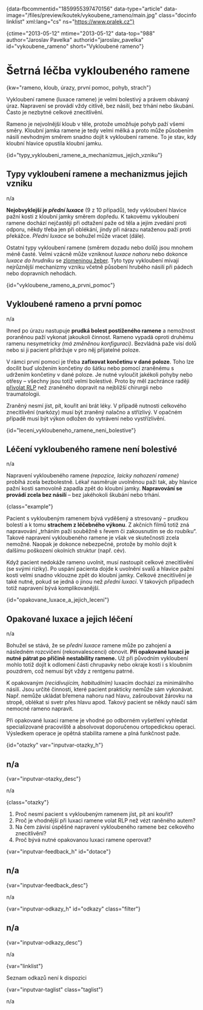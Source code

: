 
{data-fbcommentid="1859955397470156" data-type="article" data-image="/files/preview/koutek/vykoubene_rameno/main.jpg" class="docinfo linklist" xml:lang="cs" ns="https://www.pralek.cz"}

{ctime="2013-05-12" mtime="2013-05-12" data-top="988" author="Jaroslav Pavelka" authorid="jaroslav\_pavelka" id="vykoubene\_rameno" short="Vykloubené rameno"}

# Šetrná léčba vykloubeného ramene

<!-- generated attribute kw by user_updatekw.sh on 2020-08-04, do not edit -->

{kw="rameno, kloub, úrazy, první pomoc, pohyb, strach"}

Vykloubení ramene (luxace ramene) je velmi bolestivý a právem obávaný úraz. Napravení se provádí vždy citlivě, bez násilí, bez trhání nebo škubání. Často je nezbytné celkové znecitlivění.

Rameno je nejvolnější kloub v těle, protože umožňuje pohyb paží všemi směry. Kloubní jamka ramene je tedy velmi mělká a proto může působením násilí nevhodným směrem snadno dojít k vykloubení ramene. To je stav, kdy kloubní hlavice opustila kloubní jamku.

{id="typy\_vykloubeni\_ramene\_a\_mechanizmus\_jejich\_vzniku"}

## Typy vykloubení ramene a mechanizmus jejich vzniku

n/a

**Nejobvyklejší je _přední luxace_** (9 z 10 případů), tedy vykloubení hlavice pažní kosti z kloubní jamky směrem dopředu. K takovému vykloubení ramene dochází nejčastěji při odtažení paže od těla a jejím zvedání proti odporu, někdy třeba jen při oblékání, jindy při nárazu nataženou paží proti překážce. _Přední luxace_ se bohužel může vracet (dále). 

Ostatní typy vykloubení ramene (směrem dozadu nebo dolů) jsou mnohem méně časté. Velmi vzácně může vzniknout _luxace nahoru_ nebo dokonce _luxace do hrudníku_ se [zlomeninou žeber][1]. Tyto typy vykloubení mívají nejrůznější mechanizmy vzniku včetně působení hrubého násilí při pádech nebo dopravních nehodách.

{id="vykloubene\_rameno\_a\_prvni\_pomoc"}

## Vykloubené rameno a první pomoc

n/a

Ihned po úrazu nastupuje **prudká bolest postiženého ramene** a nemožnost poraněnou paží vykonat jakoukoli činnost. Rameno vypadá oproti druhému ramenu nesymetricky _(má změněnou konfiguraci)_. Bezvládná paže visí dolů nebo si ji pacient přidržuje v pro něj přijatelné poloze.

V rámci první pomoci je třeba **zafixovat končetinu v dané poloze**. Toho lze docílit buď uložením končetiny do šátku nebo pomocí zraněnému s udržením končetiny v dané poloze. Je nutné vyloučit jakékoli pohyby nebo otřesy – všechny jsou totiž velmi bolestivé. Proto by měl zachránce raději [přivolat RLP][2] než zraněného dopravit na nejbližší chirurgii nebo traumatologii.

Zraněný nesmí jíst, pít, kouřit ani brát léky. V případě nutnosti celkového znecitlivění (narkózy) musí být zraněný nalačno a střízlivý. V opačném případě musí být výkon odložen do vytrávení nebo vystřízlivění.

{id="leceni\_vykloubeneho\_ramene\_neni\_bolestive"}

## Léčení vykloubeného ramene není bolestivé

n/a

Napravení vykloubeného ramene _(repozice, laicky nahození ramene)_ probíhá zcela bezbolestně. Lékař nasměruje uvolněnou paži tak, aby hlavice pažní kosti samovolně zapadla zpět do kloubní jamky. **Napravování se provádí zcela bez násilí** – bez jakéhokoli škubání nebo trhání.

{class="example"}

Pacient s vykloubeným ramenem bývá vyděšený a stresovaný – prudkou bolestí a k tomu **strachem z léčebného výkonu**. Z akčních filmů totiž zná napravování „trháním paží souběžně s řevem či zakousnutím se do roubíku“. Takové napravení vykloubeného ramene je však ve skutečnosti zcela nemožné. Naopak je dokonce nebezpečné, protože by mohlo dojít k dalšímu poškození okolních struktur (např. cév).

Když pacient nedokáže rameno uvolnit, musí nastoupit celkové znecitlivění (se svými riziky). Po uspání pacienta dojde k uvolnění svalů a hlavice pažní kosti velmi snadno vklouzne zpět do kloubní jamky. Celkové znecitlivění je také nutné, pokud se jedná o jinou než _přední luxaci_. V takových případech totiž napravení bývá komplikovanější.

{id="opakovane\_luxace\_a\_jejich\_leceni"}

## Opakované luxace a jejich léčení

n/a

Bohužel se stává, že se _přední luxace_ ramene může po zahojení a následném rozcvičení (rekonvalescenci) obnovit. **Při opakované luxaci je nutné pátrat po příčině nestability ramene.** Už při původním vykloubení mohlo totiž dojít k odlomení části chrupavky nebo okraje kosti i s kloubním pouzdrem, což nemusí být vždy z rentgenu patrné.

K opakovaným _(recidivujícím, habituálním)_ luxacím dochází za minimálního násilí. Jsou určité činnosti, které pacient prakticky nemůže sám vykonávat. Např. nemůže ukládat břemena nahoru nad hlavu, zašroubovat žárovku na stropě, oblékat si svetr přes hlavu apod. Takový pacient se někdy naučí sám nemocné rameno napravit.

Při opakované luxaci ramene je vhodné po odborném vyšetření vyhledat specializované pracoviště a absolvovat doporučenou ortopedickou operaci. Výsledkem operace je opětná stabilita ramene a plná funkčnost paže.

{id="otazky" var="inputvar-otazky_h"}

## n/a

{var="inputvar-otazky_desc"}

n/a

{class="otazky"}

  1. Proč nesmí pacient s vykloubeným ramenem jíst, pít ani kouřit?
  2. Proč je vhodnější při luxaci ramene volat RLP než vézt raněného autem?
  3. Na čem závisí úspěšné napravení vykloubeného ramene bez celkového znecitlivění?
  4. Proč bývá nutné opakovanou luxaci ramene operovat?

{var="inputvar-feedback_h" id="dotace"}

## n/a

{var="inputvar-feedback_desc"}

n/a

{var="inputvar-odkazy_h" id="odkazy" class="filter"}

## n/a

{var="inputvar-odkazy_desc"}

n/a

{var="linklist"}

Seznam odkazů není k dispozici

{var="inputvar-taglist" class="taglist"}

n/a

 [1]: pneumotorax
 [2]: rychla_lekarska_pomoc

